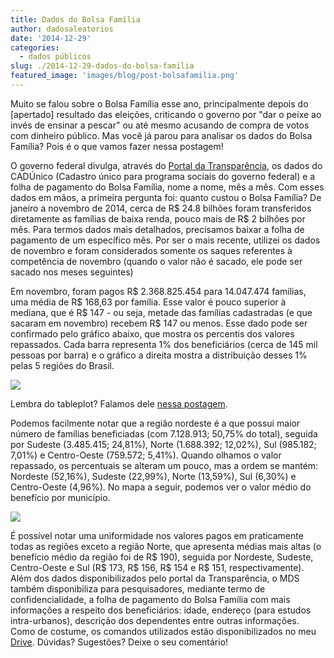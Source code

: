 ```yaml
---
title: Dados do Bolsa Família
author: dadosaleatorios
date: '2014-12-29'
categories:
  - dados públicos
slug: ./2014-12-29-dados-do-bolsa-familia
featured_image: 'images/blog/post-bolsafamilia.png'
---
```


Muito se falou sobre o Bolsa Família esse ano, principalmente depois do [apertado] resultado das eleições, criticando o governo por "dar o peixe ao invés de ensinar a pescar" ou até mesmo acusando de compra de votos com dinheiro público. Mas você já parou para analisar os dados do Bolsa Família? Pois é o que vamos fazer nessa postagem!

O governo federal divulga, através do [Portal da Transparência](http://transparencia.gov.br/), os dados do CADÚnico (Cadastro único para programa sociais do governo federal) e a folha de pagamento do Bolsa Família, nome a nome, mês a mês. Com esses dados em mãos, a primeira pergunta foi: quanto custou o Bolsa Família? De janeiro a novembro de 2014, cerca de R$ 24.8 bilhões foram transferidos diretamente as famílias de baixa renda, pouco mais de R$ 2 bilhões por mês. Para termos dados mais detalhados, precisamos baixar a folha de pagamento de um específico mês. Por ser o mais recente, utilizei os dados de novembro e foram considerados somente os saques referentes à competência de novembro (quando o valor não é sacado, ele pode ser sacado nos meses seguintes)

Em novembro, foram pagos R$ 2.368.825.454 para 14.047.474 famílias, uma média de R$ 168,63 por família. Esse valor é pouco superior à mediana, que é R$ 147 - ou seja, metade das famílias cadastradas (e que sacaram em novembro) recebem R$ 147 ou menos. Esse dado pode ser confirmado pelo gráfico abaixo, que mostra os percentis dos valores repassados. Cada barra representa 1% dos beneficiários (cerca de 145 mil pessoas por barra) e o gráfico a direita mostra a distribuição desses 1% pelas 5 regiões do Brasil.

![](https://dadosaleatorios.files.wordpress.com/2014/12/eef99-grafico2b1.png)

Lembra do tableplot? Falamos dele [nessa postagem](http://www.dadosaleatorios.com.br/2014/08/visualizando-grandes-bancos-de-dados.html).

Podemos facilmente notar que a região nordeste é a que possui maior número de famílias beneficiadas (com 7.128.913; 50,75% do total), seguida por Sudeste (3.485.415; 24,81%), Norte (1.688.392; 12,02%), Sul (985.182; 7,01%) e Centro-Oeste (759.572; 5,41%). Quando olhamos o valor repassado, os percentuais se alteram um pouco, mas a ordem se mantém: Nordeste (52,16%), Sudeste (22,99%), Norte (13,59%), Sul (6,30%) e Centro-Oeste (4,96%). No mapa a seguir, podemos ver o valor médio do benefício por município.

![](https://dadosaleatorios.files.wordpress.com/2014/12/32c38-beneficio2bmedio2bdo2bbolsa2bfamilia.jpg)

É possível notar uma uniformidade nos valores pagos em praticamente todas as regiões exceto a região Norte, que apresenta médias mais altas (o benefício médio da região foi de R$ 190), seguida por Nordeste, Sudeste, Centro-Oeste e Sul (R$ 173, R$ 156, R$ 154 e R$ 151, respectivamente). Além dos dados disponibilizados pelo portal da Transparência, o MDS também disponibiliza para pesquisadores, mediante termo de confidencialidade, a folha de pagamento do Bolsa Família com mais informações a respeito dos beneficiários: idade, endereço (para estudos intra-urbanos), descrição dos dependentes entre outras informações. Como de costume, os comandos utilizados estão disponibilizados no meu [Drive](http://goo.gl/gK3l2k). Dúvidas? Sugestões? Deixe o seu comentário!
